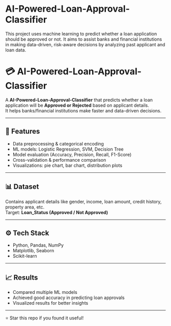 # AI-Powered-Loan-Approval-Classifier
This project uses machine learning to predict whether a loan application should be approved or not. It aims to assist banks and financial institutions in making data-driven, risk-aware decisions by analyzing past applicant and loan data.
# 💳 AI-Powered-Loan-Approval-Classifier

A **AI-Powered-Loan-Approval-Classifier** that predicts whether a loan application will be **Approved or Rejected** based on applicant details.  
It helps banks/financial institutions make faster and data-driven decisions.  

---

## 🚀 Features
- Data preprocessing & categorical encoding  
- ML models: Logistic Regression, SVM, Decision Tree  
- Model evaluation (Accuracy, Precision, Recall, F1-Score)  
- Cross-validation & performance comparison  
- Visualizations: pie chart, bar chart, distribution plots  

---

## 📊 Dataset
Contains applicant details like gender, income, loan amount, credit history, property area, etc.  
Target: **Loan_Status (Approved / Not Approved)**  

---

## ⚙️ Tech Stack
- Python, Pandas, NumPy  
- Matplotlib, Seaborn  
- Scikit-learn  

---

## 📈 Results
- Compared multiple ML models  
- Achieved good accuracy in predicting loan approvals  
- Visualized results for better insights  

---

⭐ Star this repo if you found it useful!


